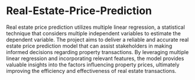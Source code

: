 # Real-Estate-Price-Prediction
Real estate price prediction utilizes multiple linear regression, a statistical technique that considers multiple independent variables to estimate the dependent variable.
The project aims to deliver a reliable and accurate real estate price prediction model that can assist stakeholders in making informed decisions regarding property transactions.
By leveraging multiple linear regression and incorporating relevant features, the model provides valuable insights into the factors influencing property prices, ultimately improving the efficiency and effectiveness of real estate transactions.
